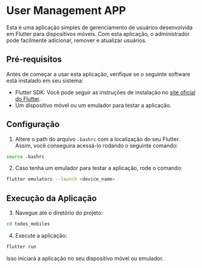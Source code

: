 # User Management APP

Esta é uma aplicação simples de gerenciamento de usuários desenvolvida em Flutter para dispositivos móveis. Com esta aplicação, o administrador pode facilmente adicionar, remover e atualizar usuários.

## Pré-requisitos

Antes de começar a usar esta aplicação, verifique se o seguinte software está instalado em seu sistema:

- Flutter SDK: Você pode seguir as instruções de instalação no [site oficial do Flutter](https://flutter.dev/docs/get-started/install).
- Um dispositivo móvel ou um emulador para testar a aplicação.

## Configuração

1. Altere o path do arquivo `.bashrc` com a localização do seu Flutter. Assim, você conseguira acessá-lo rodando o seguinte comando:

```bash
source .bashrc
```

2. Caso tenha um emulador para testar a aplicação, rode o comando:

```bash
flutter emulators --launch <device_name>
```

## Execução da Aplicação

3. Navegue até o diretório do projeto:

```bash
cd todos_mobiles
```

4. Execute a aplicação:

```bash
flutter run
```

Isso iniciará a aplicação no seu dispositivo móvel ou emulador.